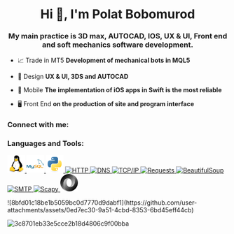 <h1 align="center">Hi 👋, I'm Polat Bobomurod</h1>
<h3 align="center">My main practice is 3D max, AUTOCAD, IOS, UX & UI, Front end and soft mechanics software development.</h3>

- 📈 Trade in MT5 **Development of mechanical bots in MQL5**

- 🎨 Design **UX & UI, 3DS and AUTOCAD**

- 📱 Mobile **The implementation of iOS apps in Swift is the most reliable**

- 🖥 Front End **on the production of site and program interface**

<h3 align="left">Connect with me:</h3>
<p align="left">
</p>

<h3 align="left">Languages and Tools:</h3>
<p align="left"> 
  <a href="https://www.linux.org/" target="_blank" rel="noreferrer"> 
    <img src="https://raw.githubusercontent.com/devicons/devicon/master/icons/linux/linux-original.svg" alt="linux" width="40" height="40"/> 
  </a> 
  <a href="https://www.mysql.com/" target="_blank" rel="noreferrer"> 
    <img src="https://raw.githubusercontent.com/devicons/devicon/master/icons/mysql/mysql-original-wordmark.svg" alt="mysql" width="40" height="40"/> 
  </a> 
  <a href="https://www.python.org" target="_blank" rel="noreferrer"> 
    <img src="https://raw.githubusercontent.com/devicons/devicon/master/icons/python/python-original.svg" alt="python" width="40" height="40"/> 
  </a> 
  <!-- Additional Tools -->
  <a href="https://developer.mozilla.org" target="_blank" rel="noreferrer"> 
    <img src="https://upload.wikimedia.org/wikipedia/commons/thumb/3/37/HTML5_logo_and_wordmark.svg/2048px-HTML5_logo_and_wordmark.svg.png" alt="HTTP" width="40" height="40"/> 
  </a>
  <a href="https://www.cloudflare.com/learning/dns/what-is-dns/" target="_blank" rel="noreferrer"> 
    <img src="https://upload.wikimedia.org/wikipedia/commons/4/4e/DNS_logo.svg" alt="DNS" width="40" height="40"/> 
  </a>
  <a href="https://en.wikipedia.org/wiki/Internet_protocol_suite" target="_blank" rel="noreferrer"> 
    <img src="https://upload.wikimedia.org/wikipedia/commons/thumb/6/6f/Tcpip-47x30.svg/1024px-Tcpip-47x30.svg.png" alt="TCP/IP" width="40" height="40"/> 
  </a>
  <a href="https://requests.readthedocs.io" target="_blank" rel="noreferrer"> 
    <img src="https://raw.githubusercontent.com/psf/requests/main/requests/resources/requests-logo.png" alt="Requests" width="40" height="40"/> 
  </a>
  <a href="https://www.crummy.com/software/BeautifulSoup/" target="_blank" rel="noreferrer"> 
    <img src="https://www.crummy.com/software/BeautifulSoup/bs4/doc/_images/bs-logo.png" alt="BeautifulSoup" width="40" height="40"/> 
  </a>
  <a href="https://www.rfc-editor.org/info/rfc5321" target="_blank" rel="noreferrer"> 
    <img src="https://upload.wikimedia.org/wikipedia/commons/thumb/2/2b/Simple_Mail_Transfer_Protocol.svg/1280px-Simple_Mail_Transfer_Protocol.svg.png" alt="SMTP" width="40" height="40"/> 
  </a>
  <a href="https://scapy.net/" target="_blank" rel="noreferrer"> 
    <img src="https://scapy.net/img/scapy.png" alt="Scapy" width="40" height="40"/> 
  </a>
  <a href="https://www.json.org/json-en.html" target="_blank" rel="noreferrer"> 
    <img src="https://raw.githubusercontent.com/github/explore/main/topics/json/json.png" alt="JSON" width="40" height="40"/> 
  </a>
</p>
![8bfd01c18be1b5059bc0d7770d9dabf1](https://github.com/user-attachments/assets/0ed7ec30-9a51-4cbd-8353-6bd45eff44cb)


![3c8701eb33e5cce2b18d4806c9f00bba](https://github.com/PolatBobomurod/PolatBobomurod/assets/92042282/46cd0e0f-a254-4312-9aa8-8d1262f63089)

